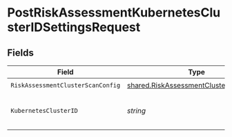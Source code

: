 # PostRiskAssessmentKubernetesClusterIDSettingsRequest


## Fields

| Field                                                                                                   | Type                                                                                                    | Required                                                                                                | Description                                                                                             |
| ------------------------------------------------------------------------------------------------------- | ------------------------------------------------------------------------------------------------------- | ------------------------------------------------------------------------------------------------------- | ------------------------------------------------------------------------------------------------------- |
| `RiskAssessmentClusterScanConfig`                                                                       | [shared.RiskAssessmentClusterScanConfig](../../../pkg/models/shared/riskassessmentclusterscanconfig.md) | :heavy_check_mark:                                                                                      | N/A                                                                                                     |
| `KubernetesClusterID`                                                                                   | *string*                                                                                                | :heavy_check_mark:                                                                                      | Secure Application Kubernetes cluster ID                                                                |